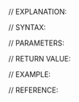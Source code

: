 // EXPLANATION:

// SYNTAX:

// PARAMETERS:

// RETURN VALUE:

// EXAMPLE:












// REFERENCE: